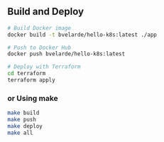 ## Build and Deploy

```bash
# Build Docker image
docker build -t bvelarde/hello-k8s:latest ./app

# Push to Docker Hub
docker push bvelarde/hello-k8s:latest

# Deploy with Terraform
cd terraform
terraform apply
```

### or Using make
```bash
make build
make push
make deploy
make all
